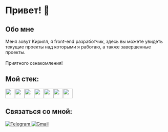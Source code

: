 # Привет! 👋

## Обо мне
Меня зовут Кирилл, я front-end разработчик, здесь вы можете увидеть текущие проекты над которыми я работаю, а также завершенные проекты.
</br>
</br>
Приятного ознакомления!
</br>

## Мой стек:
<div style='display: flex'>
  <img src='https://user-images.githubusercontent.com/54538084/230739589-d63257c1-0e2b-475f-baac-597f58be6e43.svg' width='30' height='30'/>
  <img src='https://user-images.githubusercontent.com/54538084/230739852-fb08aeaa-a8d5-4cfb-b002-602c0f92264e.svg' width='30' height='30'/>
  <img src='https://user-images.githubusercontent.com/54538084/230739932-835c7b58-bac9-4c07-ac33-8f59cbb2ee05.svg' width='30' height='30'/>
  <img src='https://user-images.githubusercontent.com/54538084/230739975-40483300-9a03-4e18-bdcd-2b1079ee87a9.svg' width='30' height='30'/>
  <img src='https://user-images.githubusercontent.com/54538084/230739998-4c781d32-ed5c-4d3d-9d43-5edcaee59adb.svg' width='30' height='30'/>
  <img src='https://user-images.githubusercontent.com/54538084/230740018-51e287be-ddf6-4479-8ea5-b8ab1c753db3.svg' width='30' height='30'/>
  <img src='https://user-images.githubusercontent.com/54538084/230740061-caffe05a-75cb-4ff7-b6fd-842e0b931226.svg' width='30' height='30'/>
</div>

## Связаться со мной:
<a href='https://t.me/+79965003886'>
  <img src='https://img.shields.io/badge/Telegram-blue?logo=telegram&logoColor=white&style=for-the-badge' alt='Telegram'/>
</a>

<a href='https://t.me/+79965003886'>
  <img src='https://img.shields.io/badge/GMail-red?logo=gmail&logoColor=white&style=for-the-badge' alt='Gmail'/>
</a>


<!--
**daifoll/daifoll** is a ✨ _special_ ✨ repository because its `README.md` (this file) appears on your GitHub profile.

Here are some ideas to get you started:

- 🔭 I’m currently working on ...
- 🌱 I’m currently learning ...
- 👯 I’m looking to collaborate on ...
- 🤔 I’m looking for help with ...
- 💬 Ask me about ...
- 📫 How to reach me: ...
- 😄 Pronouns: ...
- ⚡ Fun fact: ...
-->
